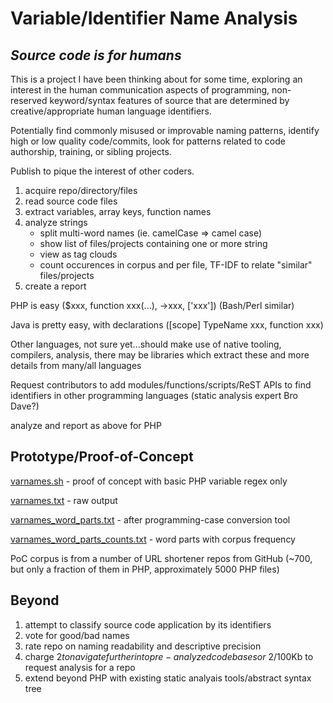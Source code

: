 # Variable/Identifier Name Analysis
## *Source code is for humans*

This is a project I have been thinking about for some time, exploring an interest in the human communication aspects of programming, non-reserved keyword/syntax features of source that are determined by creative/appropriate human language identifiers.

Potentially find commonly misused or improvable naming patterns, identify high or low quality code/commits, look for patterns related to code authorship, training, or sibling projects.

Publish to pique the interest of other coders.

1. acquire repo/directory/files
1. read source code files
2. extract variables, array keys, function names
3. analyze strings
   - split multi-word names (ie. camelCase => camel case)
   - show list of files/projects containing one or more string
   - view as tag clouds
   - count occurences in corpus and per file, TF-IDF to relate "similar" files/projects
1. create a report


PHP is easy ($xxx, function xxx(...), ->xxx, ['xxx']) (Bash/Perl similar)

Java is pretty easy, with declarations ([scope] TypeName xxx, function xxx)

Other languages, not sure yet...should make use of native tooling, compilers, analysis, there may be libraries which extract these and more details from many/all languages

Request contributors to add modules/functions/scripts/ReST APIs to find identifiers in other programming languages
 (static analysis expert Bro Dave?)

analyze and report as above for PHP

## Prototype/Proof-of-Concept
[varnames.sh](./varnames.sh) - proof of concept with basic PHP variable regex only

[varnames.txt](./varnames.txt) - raw output

[varnames_word_parts.txt](./varnames_word_parts.txt) - after programming-case conversion tool

[varnames_word_parts_counts.txt](./varnames_word_parts_counts.txt) - word parts with corpus frequency

PoC corpus is from a number of URL shortener repos from GitHub (~700, but only a fraction of them in PHP, approximately 5000 PHP files)


## Beyond
1. attempt to classify source code application by its identifiers
6. vote for good/bad names
7. rate repo on naming readability and descriptive precision
1. charge $2 to navigate further into pre-analyzed codebases or ~$2/100Kb to request analysis for a repo
4. extend beyond PHP with existing static analyais tools/abstract syntax tree
